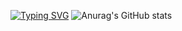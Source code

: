 [![Typing SVG](https://readme-typing-svg.herokuapp.com?color=%51f723&lines=Computer+science+student)](https://git.io/typing-svg)
![Anurag's GitHub stats](https://github-readme-stats.vercel.app/api?username=MrZyablik&show_icons=true&theme=merko)
